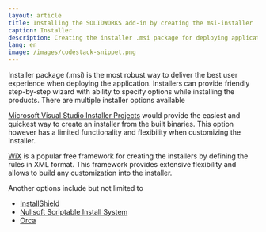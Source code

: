 ```yaml
---
layout: article
title: Installing the SOLIDWORKS add-in by creating the msi-installer
caption: Installer
description: Creating the installer .msi package for deploying applications for SOLIDWORKS
lang: en
image: /images/codestack-snippet.png
---
```

Installer package (.msi) is the most robust way to deliver the best user experience when deploying the application. Installers can provide friendly step-by-step wizard with ability to specify options while installing the products. There are multiple installer options available

[Microsoft Visual Studio Installer Projects](vsi) would provide the easiest and quickest way to create an installer from the built binaries. This option however has a limited functionality and flexibility when customizing the installer.

[WiX](wix) is a popular free framework for creating the installers by defining the rules in XML format. This framework provides extensive flexibility and allows to build any customization into the installer.

Another options include but not limited to

* [InstallShield](https://en.wikipedia.org/wiki/InstallShield)
* [Nullsoft Scriptable Install System](https://en.wikipedia.org/wiki/Nullsoft_Scriptable_Install_System)
* [Orca](https://docs.microsoft.com/en-us/windows/desktop/msi/orca-exe)